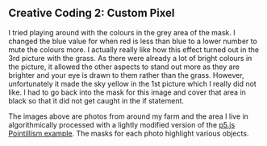 ## Creative Coding 2: Custom Pixel

I tried playing around with the colours in the grey area of the mask. I changed the blue value for when red is less than blue to a lower number to mute the colours more. I actually really like how this effect turned out in the 3rd picture with the grass. As there were already a lot of bright colours in the picture, it allowed the other aspects to stand out more as they are brighter and your eye is drawn to them rather than the grass. However, unfortunately it made the sky yellow in the 1st picture which I really did not like. I had to go back into the mask for this image and cover that area in black so that it did not get caught in the if statement. 

The images above are photos from around my farm and the area I live in algorithmically processed with a lightly modified version of the [p5.js Pointillism example](https://p5js.org/examples/image-pointillism.html). The masks for each photo highlight various objects.

